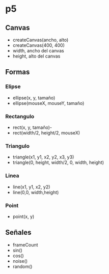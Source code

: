 # p5
## Canvas

- createCanvas(ancho, alto)
- createCanvas(400, 400)
- width, ancho del canvas
- height, alto del canvas

## Formas
### Elipse 
- ellipse(x, y, tamaño)
- ellipse(mouseX, mouseY, tamaño)
### Rectangulo
- rect(x, y, tamaño)- 
- rect(width/2, height/2, mouseX)
### Triangulo
- triangle(x1, y1, x2, y2, x3, y3)
- triangle(0, height, width/2, 0, width, height)
### Linea
- line(x1, y1, x2, y2)
- line(0,0, width,height)
### Point
- point(x, y)


## Señales

- frameCount
- sin()
- cos()
- noise()
- random()